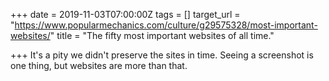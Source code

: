 +++
date = 2019-11-03T07:00:00Z
tags = []
target_url = "https://www.popularmechanics.com/culture/g29575328/most-important-websites/"
title = "The fifty most important websites of all time."

+++
It's a pity we didn't preserve the sites in time. Seeing a screenshot is one thing, but websites are more than that.